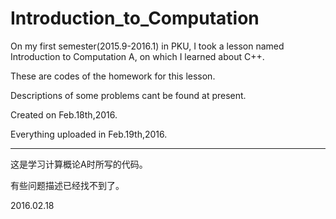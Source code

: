 # Introduction_to_Computation

On my first semester(2015.9-2016.1) in PKU, I took a lesson named Introduction to Computation A, on which I learned about C++.

These are codes of the homework for this lesson.

Descriptions of some problems cant be found at present.

Created on Feb.18th,2016.

Everything uploaded in Feb.19th,2016. 

---

这是学习计算概论A时所写的代码。

有些问题描述已经找不到了。

2016.02.18

